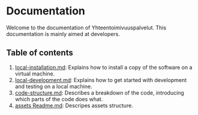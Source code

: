 
# Documentation

Welcome to the documentation of Yhteentoimivuuspalvelut. This documentation is mainly aimed at developers.

## Table of contents

1. [local-installation.md](local-installation.md): Explains how to install a copy of the software on a virtual machine.
1. [local-development.md](local-development.md): Explains how to get started with development and testing on a local machine.
1. [code-structure.md](code-structure.md): Describes a breakdown of the code, introducing which parts of the code does what.
1. [assets Readme.md](../modules/ytp-assets-common/README.md): Descripes assets structure.
